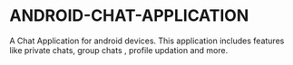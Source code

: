 # ANDROID-CHAT-APPLICATION
A Chat Application for android devices. This application includes features like private chats, group chats , profile updation and more. 
